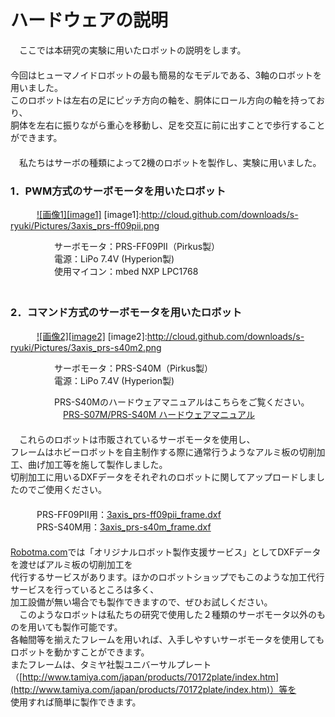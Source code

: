 ハードウェアの説明
==================
　ここでは本研究の実験に用いたロボットの説明をします。  
　  
今回はヒューマノイドロボットの最も簡易的なモデルである、3軸のロボットを用いました。  
このロボットは左右の足にピッチ方向の軸を、胴体にロール方向の軸を持っており、  
胴体を左右に振りながら重心を移動し、足を交互に前に出すことで歩行することができます。  
　  
　私たちはサーボの種類によって2機のロボットを製作し、実験に用いました。
### 1．PWM方式のサーボモータを用いたロボット ###
　　　[![画像1][image1]](http://cloud.github.com/downloads/s-ryuki/Pictures/3axis_prs-ff09pii.png)
[image1]:http://cloud.github.com/downloads/s-ryuki/Pictures/3axis_prs-ff09pii.png

　　　　　サーボモータ：PRS-FF09PⅡ（Pirkus製）  
　　　　　電源：LiPo 7.4V (Hyperion製)  
　　　　　使用マイコン：mbed NXP LPC1768  
　  
### 2．コマンド方式のサーボモータを用いたロボット ###
　　　[![画像2][image2]](http://cloud.github.com/downloads/s-ryuki/Pictures/3axis_prs-s40m2.png)
[image2]:http://cloud.github.com/downloads/s-ryuki/Pictures/3axis_prs-s40m2.png

　　　　　サーボモータ：PRS-S40M（Pirkus製）  
　　　　　電源：LiPo 7.4V  (Hyperion製)  

　　　　　PRS-S40Mのハードウェアマニュアルはこちらをご覧ください。
　  
　　　　　　[PRS-S07M/PRS-S40M ハードウェアマニュアル]()
　  
　  
　これらのロボットは市販されているサーボモータを使用し、  
フレームはホビーロボットを自主制作する際に通常行うようなアルミ板の切削加工、曲げ加工等を施して製作しました。    
切削加工に用いるDXFデータをそれぞれのロボットに関してアップロードしましたのでご使用ください。  
　  
　　　PRS-FF09PⅡ用：[3axis_prs-ff09pii_frame.dxf]()  
　　　PRS-S40M用：[3axis_prs-s40m_frame.dxf]()  
　  
[Robotma.com](http://www.robotma.com/)では「オリジナルロボット製作支援サービス」としてDXFデータを渡せばアルミ板の切削加工を  
代行するサービスがあります。ほかのロボットショップでもこのような加工代行サービスを行っているところは多く、  
加工設備が無い場合でも製作できますので、ぜひお試しください。  
　このようなロボットは私たちの研究で使用した２種類のサーボモータ以外のものを用いても製作可能です。  
各軸間等を揃えたフレームを用いれば、入手しやすいサーボモータを使用してもロボットを動かすことができます。  
またフレームは、タミヤ社製ユニバーサルプレート（[http://www.tamiya.com/japan/products/70172plate/index.htm](http://www.tamiya.com/japan/products/70172plate/index.htm)）等を  
使用すれば簡単に製作できます。　　

